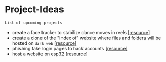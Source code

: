 # Project-Ideas

    List of upcoming projects

- create a face tracker to stabilize dance moves in reels [[resource]](https://www.geeksforgeeks.org/opencv-python-program-face-detection/)
- create a clone of the "Index of" website where files and folders will be hosted on `dark web` [[resource]](https://dl3.3rver.org/cdn2/03/series/2017/Money.Heist/S03/)
- phishing fake login pages to hack accounts [[resource]](https://www.peertechzpublications.com/articles/figures/TCSIT-6-140-g002.gif)
- host a website on esp32 [[resource]](https://randomnerdtutorials.com/esp32-web-server-arduino-ide/)
